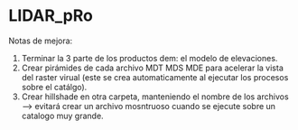 # LIDAR_pRo

Notas de mejora:
1. Terminar la 3 parte de los productos dem: el modelo de elevaciones. 
2. Crear pirámides de cada archivo MDT MDS MDE para acelerar la vista del raster virual (este se crea automaticamente al ejecutar los procesos sobre el catálgo).
3. Crear hillshade en otra carpeta, manteniendo el nombre de los archivos --> evitará crear un archivo mosntruoso cuando se ejecute sobre un catalogo muy grande.

